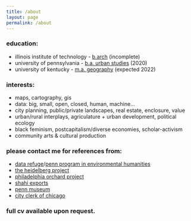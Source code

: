 ```yaml
---
title: /about
layout: page
permalink: /about
---
```


### education:
- illinois institute of technology - [b.arch](https://arch.iit.edu/) (incomplete)
- university of pennsylvania - [b.a. urban studies](https://urban.sas.upenn.edu/) (2020)
- university of kentucky - [m.a. geography](https://geography.as.uky.edu/) (expected 2022)

### interests:
- maps, cartography, gis
- data: big, small, open, closed, human, machine...
- city planning, public/private landscapes, real estate, enclosure, value
- urban/rural interplays, agriculature + urban development, political ecology
- black feminism, postcapitalism/diverse economies, scholar-activism
- community arts & cultural production

### please contact me for references from:
- [data refuge](https://www.datarefuge.org/)/[penn program in environmental humanities](https://ppeh.sas.upenn.edu/)
- [the heidelberg project](https://www.heidelberg.org/)
- [philadelphia orchard project](https://www.phillyorchards.org/)
- [shahi exports](https://www.shahi.co.in/)
- [penn museum](https://www.penn.museum/)
- [city clerk of chicago](https://www.chicityclerk.com/)

### full cv available upon request.
